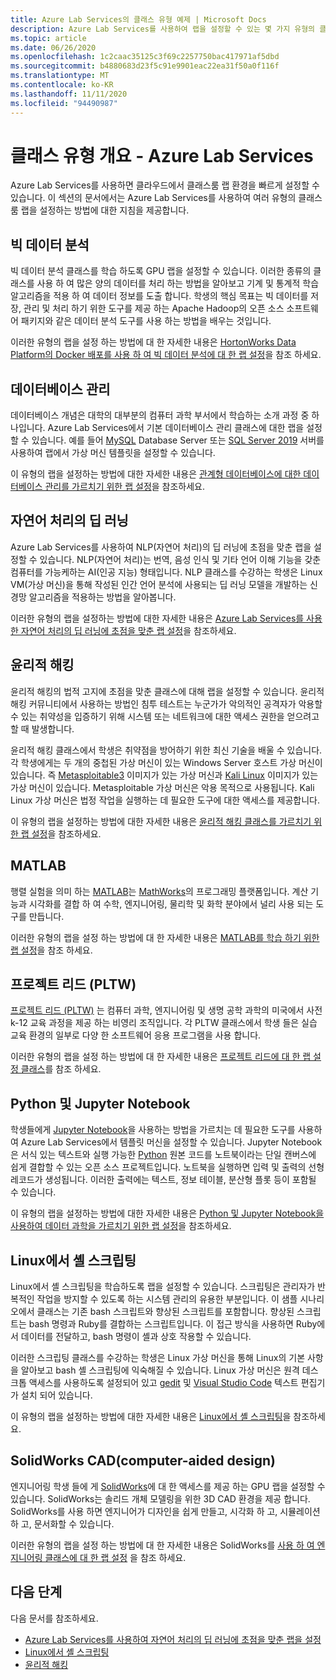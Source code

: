 ```yaml
---
title: Azure Lab Services의 클래스 유형 예제 | Microsoft Docs
description: Azure Lab Services를 사용하여 랩을 설정할 수 있는 몇 가지 유형의 클래스를 제공합니다.
ms.topic: article
ms.date: 06/26/2020
ms.openlocfilehash: 1c2caac35125c3f69c2257750bac417971af5dbd
ms.sourcegitcommit: b4880683d23f5c91e9901eac22ea31f50a0f116f
ms.translationtype: MT
ms.contentlocale: ko-KR
ms.lasthandoff: 11/11/2020
ms.locfileid: "94490987"
---
```

# <a name="class-types-overview---azure-lab-services"></a>클래스 유형 개요 - Azure Lab Services

Azure Lab Services를 사용하면 클라우드에서 클래스룸 랩 환경을 빠르게 설정할 수 있습니다. 이 섹션의 문서에서는 Azure Lab Services를 사용하여 여러 유형의 클래스룸 랩을 설정하는 방법에 대한 지침을 제공합니다.

## <a name="big-data-analytics"></a>빅 데이터 분석
빅 데이터 분석 클래스를 학습 하도록 GPU 랩을 설정할 수 있습니다. 이러한 종류의 클래스를 사용 하 여 많은 양의 데이터를 처리 하는 방법을 알아보고 기계 및 통계적 학습 알고리즘을 적용 하 여 데이터 정보를 도출 합니다. 학생의 핵심 목표는 빅 데이터를 저장, 관리 및 처리 하기 위한 도구를 제공 하는 Apache Hadoop의 오픈 소스 소프트웨어 패키지와 같은 데이터 분석 도구를 사용 하는 방법을 배우는 것입니다. 

이러한 유형의 랩을 설정 하는 방법에 대 한 자세한 내용은 [HortonWorks Data Platform의 Docker 배포를 사용 하 여 빅 데이터 분석에 대 한 랩 설정](class-type-big-data-analytics.md)을 참조 하세요.

## <a name="database-management"></a>데이터베이스 관리
데이터베이스 개념은 대학의 대부분의 컴퓨터 과학 부서에서 학습하는 소개 과정 중 하나입니다. Azure Lab Services에서 기본 데이터베이스 관리 클래스에 대한 랩을 설정할 수 있습니다. 예를 들어 [MySQL](https://www.mysql.com/) Database Server 또는 [SQL Server 2019](https://www.microsoft.com/sql-server/sql-server-2019) 서버를 사용하여 랩에서 가상 머신 템플릿을 설정할 수 있습니다.

이 유형의 랩을 설정하는 방법에 대한 자세한 내용은 [관계형 데이터베이스에 대한 데이터베이스 관리를 가르치기 위한 랩 설정](class-type-database-management.md)을 참조하세요.

## <a name="deep-learning-in-natural-language-processing"></a>자연어 처리의 딥 러닝
Azure Lab Services를 사용하여 NLP(자연어 처리)의 딥 러닝에 초점을 맞춘 랩을 설정할 수 있습니다. NLP(자연어 처리)는 번역, 음성 인식 및 기타 언어 이해 기능을 갖춘 컴퓨터를 가능케하는 AI(인공 지능) 형태입니다. NLP 클래스를 수강하는 학생은 Linux VM(가상 머신)을 통해 작성된 인간 언어 분석에 사용되는 딥 러닝 모델을 개발하는 신경망 알고리즘을 적용하는 방법을 알아봅니다.

이러한 유형의 랩을 설정하는 방법에 대한 자세한 내용은 [Azure Lab Services를 사용한 자연어 처리의 딥 러닝에 초점을 맞춘 랩 설정](class-type-deep-learning-natural-language-processing.md)을 참조하세요.

## <a name="ethical-hacking"></a>윤리적 해킹
윤리적 해킹의 법적 고지에 초점을 맞춘 클래스에 대해 랩을 설정할 수 있습니다. 윤리적 해킹 커뮤니티에서 사용하는 방법인 침투 테스트는 누군가가 악의적인 공격자가 악용할 수 있는 취약성을 입증하기 위해 시스템 또는 네트워크에 대한 액세스 권한을 얻으려고 할 때 발생합니다.

윤리적 해킹 클래스에서 학생은 취약점을 방어하기 위한 최신 기술을 배울 수 있습니다. 각 학생에게는 두 개의 중첩된 가상 머신이 있는 Windows Server 호스트 가상 머신이 있습니다. 즉 [Metasploitable3](https://github.com/rapid7/metasploitable3) 이미지가 있는 가상 머신과 [Kali Linux](https://www.kali.org/) 이미지가 있는 가상 머신이 있습니다. Metasploitable 가상 머신은 악용 목적으로 사용됩니다.  Kali Linux 가상 머신은 법정 작업을 실행하는 데 필요한 도구에 대한 액세스를 제공합니다.

이 유형의 랩을 설정하는 방법에 대한 자세한 내용은 [윤리적 해킹 클래스를 가르치기 위한 랩 설정](class-type-ethical-hacking.md)을 참조하세요.

## <a name="matlab"></a>MATLAB
행렬 실험을 의미 하는 [MATLAB](https://www.mathworks.com/products/matlab.html)는 [MathWorks](https://www.mathworks.com/)의 프로그래밍 플랫폼입니다.  계산 기능과 시각화를 결합 하 여 수학, 엔지니어링, 물리학 및 화학 분야에서 널리 사용 되는 도구를 만듭니다.

이러한 유형의 랩을 설정 하는 방법에 대 한 자세한 내용은 [MATLAB를 학습 하기 위한 랩 설정](class-type-matlab.md)을 참조 하세요.

## <a name="project-lead-the-way-pltw"></a>프로젝트 리드 (PLTW)
[프로젝트 리드 (PLTW)](https://www.pltw.org/) 는 컴퓨터 과학, 엔지니어링 및 생명 공학 과학의 미국에서 사전 k-12 교육 과정을 제공 하는 비영리 조직입니다.  각 PLTW 클래스에서 학생 들은 실습 교육 환경의 일부로 다양 한 소프트웨어 응용 프로그램을 사용 합니다.

이러한 유형의 랩을 설정 하는 방법에 대 한 자세한 내용은 [프로젝트 리드에 대 한 랩 설정 클래스](class-type-pltw.md)를 참조 하세요.

## <a name="python-and-jupyter-notebooks"></a>Python 및 Jupyter Notebook
학생들에게 [Jupyter Notebook](http://jupyter-notebook.readthedocs.io)을 사용하는 방법을 가르치는 데 필요한 도구를 사용하여 Azure Lab Services에서 템플릿 머신을 설정할 수 있습니다. Jupyter Notebook은 서식 있는 텍스트와 실행 가능한 [Python](https://www.python.org/) 원본 코드를 노트북이라는 단일 캔버스에 쉽게 결합할 수 있는 오픈 소스 프로젝트입니다. 노트북을 실행하면 입력 및 출력의 선형 레코드가 생성됩니다.  이러한 출력에는 텍스트, 정보 테이블, 분산형 플롯 등이 포함될 수 있습니다.

이 유형의 랩을 설정하는 방법에 대한 자세한 내용은 [Python 및 Jupyter Notebook을 사용하여 데이터 과학을 가르치기 위한 랩 설정](class-type-jupyter-notebook.md)을 참조하세요.

## <a name="shell-scripting-on-linux"></a>Linux에서 셸 스크립팅
Linux에서 셸 스크립팅을 학습하도록 랩을 설정할 수 있습니다. 스크립팅은 관리자가 반복적인 작업을 방지할 수 있도록 하는 시스템 관리의 유용한 부분입니다. 이 샘플 시나리오에서 클래스는 기존 bash 스크립트와 향상된 스크립트를 포함합니다. 향상된 스크립트는 bash 명령과 Ruby를 결합하는 스크립트입니다. 이 접근 방식을 사용하면 Ruby에서 데이터를 전달하고, bash 명령이 셸과 상호 작용할 수 있습니다.

이러한 스크립팅 클래스를 수강하는 학생은 Linux 가상 머신을 통해 Linux의 기본 사항을 알아보고 bash 셸 스크립팅에 익숙해질 수 있습니다. Linux 가상 머신은 원격 데스크톱 액세스를 사용하도록 설정되어 있고 [gedit](https://help.gnome.org/users/gedit/stable/) 및 [Visual Studio Code](https://code.visualstudio.com/) 텍스트 편집기가 설치 되어 있습니다.

이 유형의 랩을 설정하는 방법에 대한 자세한 내용은 [Linux에서 셸 스크립팅](class-type-shell-scripting-linux.md)을 참조하세요.

## <a name="solidworks-computer-aided-design-cad"></a>SolidWorks CAD(computer-aided design)
엔지니어링 학생 들에 게 [SolidWorks](https://www.solidworks.com/)에 대 한 액세스를 제공 하는 GPU 랩을 설정할 수 있습니다.  SolidWorks는 솔리드 개체 모델링을 위한 3D CAD 환경을 제공 합니다.  SolidWorks를 사용 하면 엔지니어가 디자인을 쉽게 만들고, 시각화 하 고, 시뮬레이션 하 고, 문서화할 수 있습니다.

이러한 유형의 랩을 설정 하는 방법에 대 한 자세한 내용은 SolidWorks를 [사용 하 여 엔지니어링 클래스에 대 한 랩 설정](class-type-solidworks.md) 을 참조 하세요.

## <a name="next-steps"></a>다음 단계
다음 문서를 참조하세요.

- [Azure Lab Services를 사용하여 자연어 처리의 딥 러닝에 초점을 맞춘 랩을 설정](class-type-deep-learning-natural-language-processing.md)
- [Linux에서 셸 스크립팅](class-type-shell-scripting-linux.md)
- [윤리적 해킹](class-type-ethical-hacking.md)